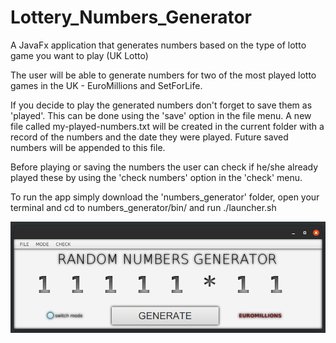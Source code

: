 # Lottery_Numbers_Generator
A JavaFx application that generates numbers based on the type of lotto game you want to play (UK Lotto)

The user will be able to generate numbers for two of the most played lotto games in the UK - EuroMillions and SetForLife.

If you decide to play the generated numbers don't forget to save them as 'played'. This can be done 
using the 'save' option in the file menu. A new file called my-played-numbers.txt will be created
in the current folder with a record of the numbers and the date they were played.
Future saved numbers will be appended to this file.

Before playing or saving the numbers the user can check if he/she already played these by using
the 'check numbers' option in the 'check' menu.

To run the app simply download the 'numbers_generator' folder, open your terminal and cd to numbers_generator/bin/
and run ./launcher.sh

![](app_shot.png)
